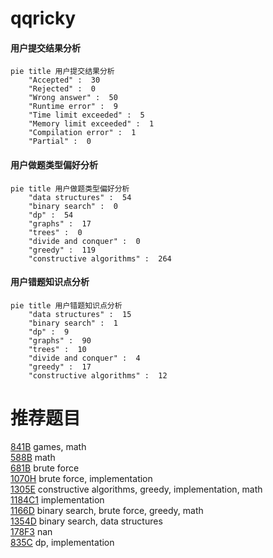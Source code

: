 # qqricky

<!-- tabs:start -->



#### **用户提交结果分析**

```mermaid
pie title 用户提交结果分析
    "Accepted" :  30
    "Rejected" :  0
    "Wrong answer" :  50
    "Runtime error" :  9
    "Time limit exceeded" :  5
    "Memory limit exceeded" :  1
    "Compilation error" :  1
    "Partial" :  0
```

#### **用户做题类型偏好分析**

```mermaid
pie title 用户做题类型偏好分析
    "data structures" :  54
    "binary search" :  0
    "dp" :  54
    "graphs" :  17
    "trees" :  0
    "divide and conquer" :  0
    "greedy" :  119
    "constructive algorithms" :  264
```
#### **用户错题知识点分析**

```mermaid
pie title 用户错题知识点分析
    "data structures" :  15
    "binary search" :  1
    "dp" :  9
    "graphs" :  90
    "trees" :  10
    "divide and conquer" :  4
    "greedy" :  17
    "constructive algorithms" :  12
```



<!-- tabs:end -->
# 推荐题目
[841B](https://codeforces.com/contest/841/problem/B)		games,
                        math		  
[588B](https://codeforces.com/contest/588/problem/B)		math		  
[681B](https://codeforces.com/contest/681/problem/B)		brute force		  
[1070H](https://codeforces.com/contest/1070/problem/H)		brute force,
                        implementation		  
[1305E](https://codeforces.com/contest/1305/problem/E)		constructive algorithms,
                        greedy,
                        implementation,
                        math		  
[1184C1](https://codeforces.com/contest/1184C/problem/1)		implementation		  
[1166D](https://codeforces.com/contest/1166/problem/D)		binary search,
                        brute force,
                        greedy,
                        math		  
[1354D](https://codeforces.com/contest/1354/problem/D)		binary search,
                        data structures		  
[178F3](https://codeforces.com/contest/178F/problem/3)		nan		  
[835C](https://codeforces.com/contest/835/problem/C)		dp,
                        implementation		  
